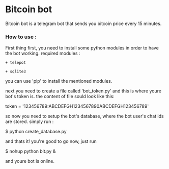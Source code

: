 # Bitcoin bot
Bitcoin bot is a telegram bot that sends you bitcoin price every 15 minutes.

### How to use :
First thing first, you need to install some python modules in order to have the bot working.
required modules :

	+ telepot

	+ sqlite3

you can use 'pip' to install the mentioned modules.

next you need to create a file called 'bot_token.py' and this is where youre bot's token is.
the content of file sould look like this:

token = '123456789:ABCDEFGH1234567890ABCDEFGH123456789'

so now you need to setup the bot's database, where the bot user's chat ids are stored.
simply run :

$ python create_database.py

and thats it! you're good to go now, just run

$ nohup python bit.py &

and youre bot is online.
